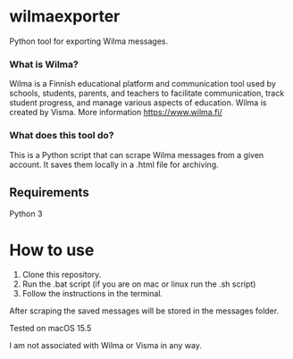 # wilmaexporter
Python tool for exporting Wilma messages.

### What is Wilma?
Wilma is a Finnish educational platform and communication tool used by schools, students, parents, and teachers to facilitate communication, track student progress, and manage various aspects of education. Wilma is created by Visma. More information https://www.wilma.fi/

### What does this tool do?
This is a Python script that can scrape Wilma messages from a given account. It saves them locally in a .html file for archiving.

## Requirements
Python 3

# How to use
1. Clone this repository.
2. Run the .bat script (if you are on mac or linux run the .sh script)
3. Follow the instructions in the terminal.

After scraping the saved messages will be stored in the messages folder.

Tested on macOS 15.5

I am not associated with Wilma or Visma in any way.
